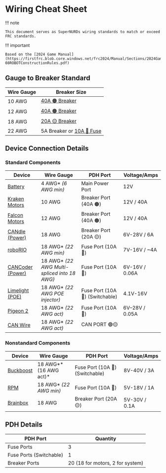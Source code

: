 # Wiring Cheat Sheet

!!! note

    This document serves as SuperNURDs wiring standards to match or exceed FRC standards.

!!! important

    Based on the [2024 Game Manual](https://firstfrc.blob.core.windows.net/frc2024/Manual/Sections/2024GameManual-08ROBOTConstructionRules.pdf)

## Gauge to Breaker Standard

| Wire Gauge | Breaker Size                                                                                                                                                                                                                                                                      |
| ---------- | --------------------------------------------------------------------------------------------------------------------------------------------------------------------------------------------------------------------------------------------------------------------------------- |
| 10 AWG     | [40A 🟠 Breaker](https://www.revrobotics.com/rev-11-1863/)                                                                                                                                                                                                                       |
| 12 AWG     | [40A 🟠 Breaker](https://www.revrobotics.com/rev-11-1863/)                                                                                                                                                                                                                       |
| 18 AWG     | [20A 🟡 Breaker](https://www.revrobotics.com/rev-11-1861/)                                                                                                                                                                                                                       |
| 22 AWG     | 5A Breaker or [10A 🔴 Fuse](https://www.andymark.com/products/10-amp-mini-red-fuse?via=Z2lkOi8vYW5keW1hcmsvV29ya2FyZWE6Ok5hdmlnYXRpb246OlNlYXJjaFJlc3VsdHMvJTdCJTIyYnV0dG9uJTIyJTNBJTIyc2VhcmNoJTIyJTJDJTIycSUyMiUzQSUyMmZ1c2UlMjIlMkMlMjJ1dGY4JTIyJTNBJTIyJUUyJTlDJTkzJTIyJTdE) |

## Device Connection Details

### Standard Components

| Device                                                                                                                                                                                                                                                                            | Wire Gauge                                   | PDH Port                         | Voltage/Amps   |
| --------------------------------------------------------------------------------------------------------------------------------------------------------------------------------------------------------------------------------------------------------------------------------- | -------------------------------------------- | -------------------------------- | -------------- |
| [Battery](https://www.andymark.com/products/mk-es17-12-12v-sla-battery-set-of-2?via=Z2lkOi8vYW5keW1hcmsvV29ya2FyZWE6Ok5hdmlnYXRpb246OlNlYXJjaFJlc3VsdHMvJTdCJTIyYnV0dG9uJTIyJTNBJTIyc2VhcmNoJTIyJTJDJTIycSUyMiUzQSUyMkJhdHRlcnklMjIlMkMlMjJ1dGY4JTIyJTNBJTIyJUUyJTlDJTkzJTIyJTdE) | 4 AWG* *(6 AWG min)*                         | Main Power Port                  | 12V            |
| [Kraken Motors](https://wcproducts.com/products/kraken)                                                                                                                                                                                                                           | 10 AWG                                       | Breaker Port (40A 🟠)           | 12V / 40A      |
| [Falcon Motors](https://store.ctr-electronics.com/falcon-500-powered-by-talon-fx/)                                                                                                                                                                                                | 12 AWG                                       | Breaker Port (40A 🟠)           | 12V / 40A      |
| [CANdle (Power)](https://store.ctr-electronics.com/candle/)                                                                                                                                                                                                                       | 18 AWG                                       | Breaker Port (20A 🟡)           | 6V-28V / 6A    |
| [roboRIO](https://www.ni.com/docs/en-US/bundle/roborio-frc-specs/page/specs.html)                                                                                                                                                                                                 | 18 AWG* *(22 AWG min)*                       | Fuse Port (10A 🔴)              | 7V-16V / \~4A  |
| [CANCoder (Power)](https://store.ctr-electronics.com/cancoder/)                                                                                                                                                                                                                   | 18 AWG* *(22 AWG Multi-spliced into 18 AWG)* | Fuse Port (10A 🔴)              | 6V-16V / 0.06A |
| [Limelight (POE)](https://limelightvision.io/collections/products/products/limelight-3g)                                                                                                                                                                                          | 18 AWG* *(22 AWG POE injector)*              | Fuse Port (10A 🔴) (Switchable) | 4.1V-16V       |
| [Pigeon 2](https://store.ctr-electronics.com/pigeon-2/)                                                                                                                                                                                                                           | 18 AWG* *(22 AWG act)*                       | Fuse Port (10A 🔴)              | 6V–28V / 0.05A |
| [CAN Wire](https://wcproducts.com/products/wire)                                                                                                                                                                                                                                  | 18 AWG* *(22 AWG act)*                       | CAN PORT 🟢🟡                  |                |

### Nonstandard Components

| Device                                                                                                                                                                                                                                                                                                                                                                                                                                                                                         | Wire Gauge             | PDH Port                         | Voltage/Amps  |
| ---------------------------------------------------------------------------------------------------------------------------------------------------------------------------------------------------------------------------------------------------------------------------------------------------------------------------------------------------------------------------------------------------------------------------------------------------------------------------------------------- | ---------------------- | -------------------------------- | ------------- |
| [Buckboost](https://www.amazon.com/dp/B07YZBLCY5?ref_=cm_sw_r_mwn_dp_RTA53JTPWSH5JCAQQY3N&language=en-US&th=1)                                                                                                                                                                                                                                                                                                                                                                                 | 18 AWG**(16 AWG act)*  | Fuse Port (10A 🔴) (Switchable) | 8V-40V / 3A   |
| [RPM](https://www.revrobotics.com/rev-11-1856/)                                                                                                                                                                                                                                                                                                                                                                                                                                                | 18 AWG* *(22 AWG min)* | Fuse Port (10A 🔴)              | 5V-18V / 1A   |
| [Brainbox](https://www.digikey.com/en/products/detail/brainboxes/SW-005/10707220?utm_adgroup=&utm_source=google&utm_medium=cpc&utm_campaign=PMax%20Shopping_Product_Low%20ROAS%20Categories&utm_term=&utm_content=&utm_id=go_cmp-20243063506_adg-_ad-__dev-c_ext-_prd-10707220_sig-CjwKCAiAgeeqBhBAEiwAoDDhn4cIbYoBl8Z6SP9xnkMEmNVM-WrD_xpfsFmYmj6y0Cb7H9kOBvuzMhoCeBUQAvD_BwE&gad_source=1&gclid=CjwKCAiAgeeqBhBAEiwAoDDhn4cIbYoBl8Z6SP9xnkMEmNVM-WrD_xpfsFmYmj6y0Cb7H9kOBvuzMhoCeBUQAvD_BwE) | 18 AWG                 | Breaker Port (20A 🟡)           | 5V-30V / 0.1A |

## PDH Details

| PDH Port | Quantity |
| -------- | -------- |
| Fuse Ports | 3 |
| Fuse Ports (Switchable) | 1 |
| Breaker Ports | 20 (18 for motors, 2 for system) |
